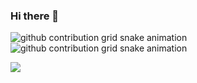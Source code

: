 ### Hi there 👋



![github contribution grid snake animation](https://raw.githubusercontent.com/umar23faiz/umar23faiz/output/github-contribution-grid-snake-dark.svg#gh-dark-mode-only)
![github contribution grid snake animation](https://raw.githubusercontent.com/umar23faiz/umar23faiz/output/github-contribution-grid-snake.svg#gh-light-mode-only)

![](https://komarev.com/ghpvc/?username=umar23faiz&color=blue)


<!--
**umar23faiz/umar23faiz** is a ✨ _special_ ✨ repository because its `README.md` (this file) appears on your GitHub profile.

Here are some ideas to get you started:

- 🔭 I’m currently working on ...
- 🌱 I’m currently learning ...
- 👯 I’m looking to collaborate on ...
- 🤔 I’m looking for help with ...
- 💬 Ask me about ...
- 📫 How to reach me: ...
- 😄 Pronouns: ...
- ⚡ Fun fact: ...
-->
